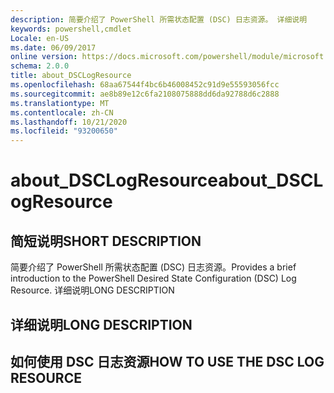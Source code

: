 ```yaml
---
description: 简要介绍了 PowerShell 所需状态配置 (DSC) 日志资源。 详细说明
keywords: powershell,cmdlet
Locale: en-US
ms.date: 06/09/2017
online version: https://docs.microsoft.com/powershell/module/microsoft.powershell.core/about/about_dsclogresource?view=powershell-5.1&WT.mc_id=ps-gethelp
schema: 2.0.0
title: about_DSCLogResource
ms.openlocfilehash: 68aa67544f4bc6b46008452c91d9e55593056fcc
ms.sourcegitcommit: ae8b89e12c6fa2108075888dd6da92788d6c2888
ms.translationtype: MT
ms.contentlocale: zh-CN
ms.lasthandoff: 10/21/2020
ms.locfileid: "93200650"
---
```

# <a name="about_dsclogresource"></a><span data-ttu-id="e82d7-105">about_DSCLogResource</span><span class="sxs-lookup"><span data-stu-id="e82d7-105">about_DSCLogResource</span></span>

## <a name="short-description"></a><span data-ttu-id="e82d7-106">简短说明</span><span class="sxs-lookup"><span data-stu-id="e82d7-106">SHORT DESCRIPTION</span></span>

<span data-ttu-id="e82d7-107">简要介绍了 PowerShell 所需状态配置 (DSC) 日志资源。</span><span class="sxs-lookup"><span data-stu-id="e82d7-107">Provides a brief introduction to the PowerShell Desired State Configuration (DSC) Log Resource.</span></span> <span data-ttu-id="e82d7-108">详细说明</span><span class="sxs-lookup"><span data-stu-id="e82d7-108">LONG DESCRIPTION</span></span>

## <a name="long-description"></a><span data-ttu-id="e82d7-109">详细说明</span><span class="sxs-lookup"><span data-stu-id="e82d7-109">LONG DESCRIPTION</span></span>

## <a name="how-to-use-the-dsc-log-resource"></a><span data-ttu-id="e82d7-110">如何使用 DSC 日志资源</span><span class="sxs-lookup"><span data-stu-id="e82d7-110">HOW TO USE THE DSC LOG RESOURCE</span></span>
